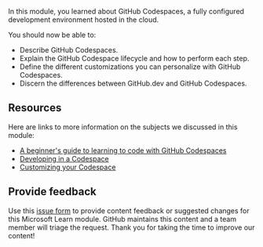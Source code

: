 In this module, you learned about GitHub Codespaces, a fully configured development environment hosted in the cloud.

You should now be able to:

- Describe GitHub Codespaces.
- Explain the GitHub Codespace lifecycle and how to perform each step.
- Define the different customizations you can personalize with GitHub Codespaces.
- Discern the differences between GitHub.dev and GitHub Codespaces.

## Resources

Here are links to more information on the subjects we discussed in this module:

- [A beginner's guide to learning to code with GitHub Codespaces](https://github.blog/2023-02-22-a-beginners-guide-to-learning-to-code-with-github-codespaces/)
- [Developing in a Codespace](https://docs.github.com/en/codespaces/developing-in-codespaces/developing-in-a-codespace)
- [Customizing your Codespace](https://docs.github.com/en/codespaces/customizing-your-codespace)

## Provide feedback

Use this [issue form](https://github.com/githubpartners/microsoft-learn/issues/new/choose) to provide content feedback or suggested changes for this Microsoft Learn module. GitHub maintains this content and a team member will triage the request. Thank you for taking the time to improve our content!
